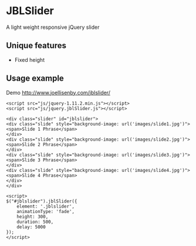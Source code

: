 # JBLSlider
A light weight responsive jQuery slider

Unique features
---------------
* Fixed height

Usage example
-----

Demo http://www.joellisenby.com/jblslider/

```
<script src="js/jquery-1.11.2.min.js"></script>
<script src="js/jquery.jblSlider.js"></script>

<div class="slider" id="jblslider">
<div class="slide" style="background-image: url('images/slide1.jpg')">
<span>Slide 1 Phrase</span>
</div>
<div class="slide" style="background-image: url('images/slide2.jpg')">
<span>Slide 2 Phrase</span>
</div>
<div class="slide" style="background-image: url('images/slide3.jpg')">
<span>Slide 3 Phrase</span>
</div>
<div class="slide" style="background-image: url('images/slide4.jpg')">
<span>Slide 4 Phrase</span>
</div>
</div>

<script>
$("#jblslider").jblSlider({
	element: '.jblslider',
	animationType: 'fade',
	height: 300,
	duration: 500,
	delay: 5000
});
</script>
```
